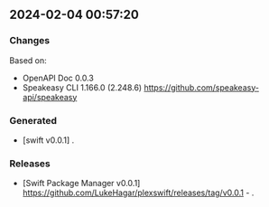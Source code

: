 

## 2024-02-04 00:57:20
### Changes
Based on:
- OpenAPI Doc 0.0.3 
- Speakeasy CLI 1.166.0 (2.248.6) https://github.com/speakeasy-api/speakeasy
### Generated
- [swift v0.0.1] .
### Releases
- [Swift Package Manager v0.0.1] https://github.com/LukeHagar/plexswift/releases/tag/v0.0.1 - .